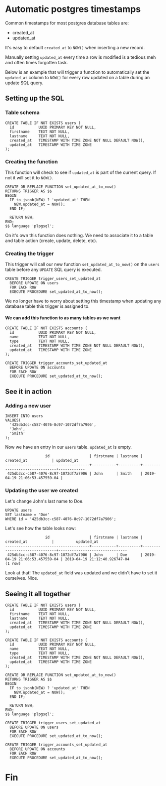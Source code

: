 # Automatic postgres timestamps

Common timestamps for most postgres database tables are:

* created_at
* updated_at

It's easy to default `created_at` to `NOW()` when inserting a new record.

Manually setting `updated_at` every time a row is modified is a tedious meh and often times forgotten task.

Below is an example that will trigger a function to automatically set the `updated_at` column to `NOW()` for every row updated on a table during an update SQL query.

## Setting up the SQL

### Table schema

```
CREATE TABLE IF NOT EXISTS users (
  id           UUID PRIMARY KEY NOT NULL,
  firstname    TEXT NOT NULL,
  lastname     TEXT NOT NULL,
  created_at   TIMESTAMP WITH TIME ZONE NOT NULL DEFAULT NOW(),
  updated_at   TIMESTAMP WITH TIME ZONE
);
```

### Creating the function

This function will check to see if `updated_at` is part of the current query. If not it will set it to `NOW()`. 

```
CREATE OR REPLACE FUNCTION set_updated_at_to_now()
RETURNS TRIGGER AS $$
BEGIN
  IF to_jsonb(NEW) ? 'updated_at' THEN
    NEW.updated_at = NOW();
  END IF;

  RETURN NEW;
END;
$$ language 'plpgsql';
```

On it's own this function does nothing. We need to associate it to a table and table action (create, update, delete, etc).

### Creating the trigger

This trigger will call our new function `set_updated_at_to_now()` on the `users` table before any `UPDATE` SQL query is executed. 

```
CREATE TRIGGER trigger_users_set_updated_at
  BEFORE UPDATE ON users
  FOR EACH ROW
  EXECUTE PROCEDURE set_updated_at_to_now();
```

We no longer have to worry about setting this timestamp when updating any database table this trigger is assigned to.

#### We can add this function to as many tables as we want

```
CREATE TABLE IF NOT EXISTS accounts (
  id           UUID PRIMARY KEY NOT NULL,
  name         TEXT NOT NULL,
  type         TEXT NOT NULL,
  created_at   TIMESTAMP WITH TIME ZONE NOT NULL DEFAULT NOW(),
  updated_at   TIMESTAMP WITH TIME ZONE
);
```

```
CREATE TRIGGER trigger_accounts_set_updated_at
  BEFORE UPDATE ON accounts
  FOR EACH ROW
  EXECUTE PROCEDURE set_updated_at_to_now();
```

## See it in action

### Adding a new user

```
INSERT INTO users 
VALUES(
  '425db3cc-c587-4076-8c97-1072df7a7906',
  'John',
  'Smith'
);
```

Now we have an entry in our `users` table. `updated_at` is empty.

```
                  id                  | firstname | lastname |          created_at           | updated_at 
--------------------------------------+-----------+----------+-------------------------------+------------
 425db3cc-c587-4076-8c97-1072df7a7906 | John      | Smith    | 2019-04-19 21:06:53.457559-04 | 
```

### Updating the user we created

Let's change John's last name to Doe.

```
UPDATE users
SET lastname = 'Doe'
WHERE id = '425db3cc-c587-4076-8c97-1072df7a7906';
```

Let's see how the table looks now:

```
                  id                  | firstname | lastname |          created_at           |          updated_at           
--------------------------------------+-----------+----------+-------------------------------+-------------------------------
 425db3cc-c587-4076-8c97-1072df7a7906 | John      | Doe      | 2019-04-19 21:06:53.457559-04 | 2019-04-19 21:12:40.926747-04
(1 row)
```

Look at that! The `updated_at` field was updated and we didn't have to set it ourselves. Nice.

## Seeing it all together

```
CREATE TABLE IF NOT EXISTS users (
  id           UUID PRIMARY KEY NOT NULL,
  firstname    TEXT NOT NULL,
  lastname     TEXT NOT NULL,
  created_at   TIMESTAMP WITH TIME ZONE NOT NULL DEFAULT NOW(),
  updated_at   TIMESTAMP WITH TIME ZONE
);

CREATE TABLE IF NOT EXISTS accounts (
  id           UUID PRIMARY KEY NOT NULL,
  name         TEXT NOT NULL,
  type         TEXT NOT NULL,
  created_at   TIMESTAMP WITH TIME ZONE NOT NULL DEFAULT NOW(),
  updated_at   TIMESTAMP WITH TIME ZONE
);

CREATE OR REPLACE FUNCTION set_updated_at_to_now()
RETURNS TRIGGER AS $$
BEGIN
  IF to_jsonb(NEW) ? 'updated_at' THEN
    NEW.updated_at = NOW();
  END IF;

  RETURN NEW;
END;
$$ language 'plpgsql';

CREATE TRIGGER trigger_users_set_updated_at
  BEFORE UPDATE ON users
  FOR EACH ROW
  EXECUTE PROCEDURE set_updated_at_to_now();
  
CREATE TRIGGER trigger_accounts_set_updated_at
  BEFORE UPDATE ON accounts
  FOR EACH ROW
  EXECUTE PROCEDURE set_updated_at_to_now();
```

# Fin